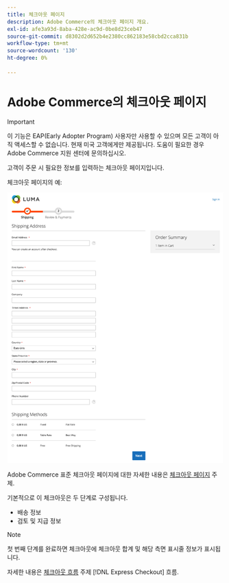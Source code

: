 ```yaml
---
title: 체크아웃 페이지
description: Adobe Commerce의 체크아웃 페이지 개요.
exl-id: afe3a93d-8aba-428e-ac9d-0be8d23ceb47
source-git-commit: d8302d2d652b4e2380cc862183e58cbd2cca831b
workflow-type: tm+mt
source-wordcount: '130'
ht-degree: 0%

---
```


# Adobe Commerce의 체크아웃 페이지

>[!IMPORTANT]
>
> 이 기능은 EAP(Early Adopter Program) 사용자만 사용할 수 있으며 모든 고객이 아직 액세스할 수 없습니다. 현재 미국 고객에게만 제공됩니다. 도움이 필요한 경우 Adobe Commerce 지원 센터에 문의하십시오.

고객이 주문 시 필요한 정보를 입력하는 체크아웃 페이지입니다.

체크아웃 페이지의 예:

![체크아웃 페이지](../assets/checkout-page.png)

Adobe Commerce 표준 체크아웃 페이지에 대한 자세한 내용은 [체크아웃 페이지](https://docs.magento.com/user-guide/quick-tour/checkout-page.html) 주제.

기본적으로 이 체크아웃은 두 단계로 구성됩니다.

- 배송 정보
- 검토 및 지급 정보

>[!NOTE]
>
> 첫 번째 단계를 완료하면 체크아웃에 체크아웃 합계 및 해당 측면 표시줄 정보가 표시됩니다.

자세한 내용은 [체크아웃 흐름](../express-checkout/onboarding.md) 주제 [!DNL Express Checkout] 흐름.
